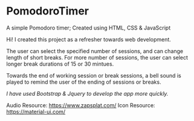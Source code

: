 
# PomodoroTimer
A simple Pomodoro timer; Created using HTML, CSS &amp; JavaScript

Hi! 
I created this project as a refresher towards web development.

The user can select the specified number of sessions, and can change length of short breaks.
For more number of sessions, the user can select longer break durations of 15 or 30 mintues.

Towards the end of working session or break sessions, 
a bell sound is played to remind the user of the ending of sessions or breaks.

*I have used Bootstrap & Jquery to develop the app more quickly.*

 
  
	  
Audio Resource: https://www.zapsplat.com/
Icon Resource: https://material-ui.com/
